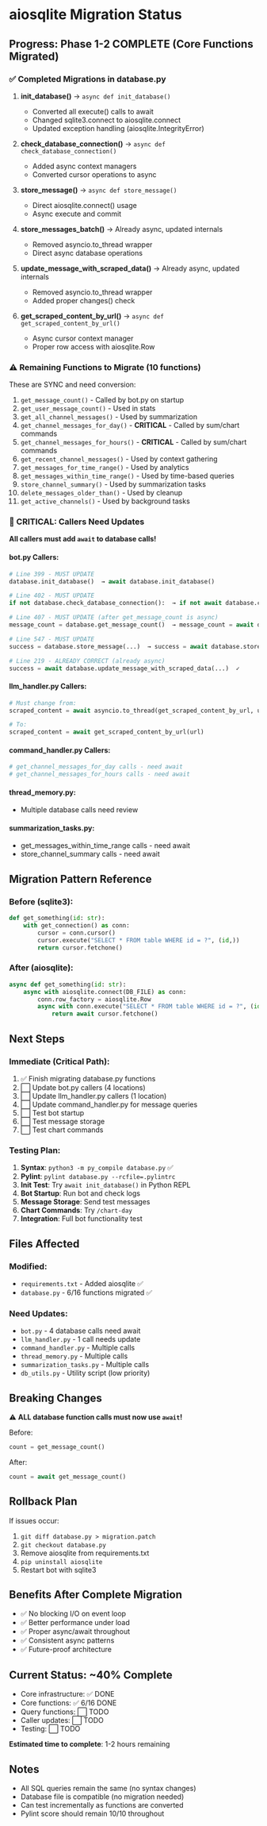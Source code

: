 # aiosqlite Migration Status

## Progress: Phase 1-2 COMPLETE (Core Functions Migrated)

### ✅ Completed Migrations in database.py

1. **init_database()** → `async def init_database()`
   - Converted all execute() calls to await
   - Changed sqlite3.connect to aiosqlite.connect
   - Updated exception handling (aiosqlite.IntegrityError)
   
2. **check_database_connection()** → `async def check_database_connection()`
   - Added async context managers
   - Converted cursor operations to async
   
3. **store_message()** → `async def store_message()`
   - Direct aiosqlite.connect() usage
   - Async execute and commit
   
4. **store_messages_batch()** → Already async, updated internals
   - Removed asyncio.to_thread wrapper
   - Direct async database operations
   
5. **update_message_with_scraped_data()** → Already async, updated internals
   - Removed asyncio.to_thread wrapper
   - Added proper changes() check
   
6. **get_scraped_content_by_url()** → `async def get_scraped_content_by_url()`
   - Async cursor context manager
   - Proper row access with aiosqlite.Row

### ⚠️ Remaining Functions to Migrate (10 functions)

These are SYNC and need conversion:

1. `get_message_count()` - Called by bot.py on startup
2. `get_user_message_count()` - Used in stats
3. `get_all_channel_messages()` - Used by summarization
4. `get_channel_messages_for_day()` - **CRITICAL** - Called by sum/chart commands
5. `get_channel_messages_for_hours()` - **CRITICAL** - Called by sum/chart commands  
6. `get_recent_channel_messages()` - Used by context gathering
7. `get_messages_for_time_range()` - Used by analytics
8. `get_messages_within_time_range()` - Used by time-based queries
9. `store_channel_summary()` - Used by summarization tasks
10. `delete_messages_older_than()` - Used by cleanup
11. `get_active_channels()` - Used by background tasks

### 🔴 CRITICAL: Callers Need Updates

**All callers must add `await` to database calls!**

#### bot.py Callers:
```python
# Line 399 - MUST UPDATE
database.init_database()  → await database.init_database()

# Line 402 - MUST UPDATE  
if not database.check_database_connection():  → if not await database.check_database_connection():

# Line 407 - MUST UPDATE (after get_message_count is async)
message_count = database.get_message_count()  → message_count = await database.get_message_count()

# Line 547 - MUST UPDATE
success = database.store_message(...)  → success = await database.store_message(...)

# Line 219 - ALREADY CORRECT (already async)
success = await database.update_message_with_scraped_data(...)  ✓
```

#### llm_handler.py Callers:
```python
# Must change from:
scraped_content = await asyncio.to_thread(get_scraped_content_by_url, url)

# To:
scraped_content = await get_scraped_content_by_url(url)
```

#### command_handler.py Callers:
```python
# get_channel_messages_for_day calls - need await
# get_channel_messages_for_hours calls - need await
```

#### thread_memory.py:
- Multiple database calls need review

#### summarization_tasks.py:
- get_messages_within_time_range calls - need await
- store_channel_summary calls - need await

## Migration Pattern Reference

### Before (sqlite3):
```python
def get_something(id: str):
    with get_connection() as conn:
        cursor = conn.cursor()
        cursor.execute("SELECT * FROM table WHERE id = ?", (id,))
        return cursor.fetchone()
```

### After (aiosqlite):
```python
async def get_something(id: str):
    async with aiosqlite.connect(DB_FILE) as conn:
        conn.row_factory = aiosqlite.Row
        async with conn.execute("SELECT * FROM table WHERE id = ?", (id,)) as cursor:
            return await cursor.fetchone()
```

## Next Steps

### Immediate (Critical Path):
1. ✅ Finish migrating database.py functions
2. ⬜ Update bot.py callers (4 locations)
3. ⬜ Update llm_handler.py callers (1 location)
4. ⬜ Update command_handler.py for message queries
5. ⬜ Test bot startup
6. ⬜ Test message storage
7. ⬜ Test chart commands

### Testing Plan:
1. **Syntax**: `python3 -m py_compile database.py` ✅
2. **Pylint**: `pylint database.py --rcfile=.pylintrc`
3. **Init Test**: Try `await init_database()` in Python REPL
4. **Bot Startup**: Run bot and check logs
5. **Message Storage**: Send test messages
6. **Chart Commands**: Try `/chart-day`
7. **Integration**: Full bot functionality test

## Files Affected

### Modified:
- `requirements.txt` - Added aiosqlite ✅
- `database.py` - 6/16 functions migrated ✅

### Need Updates:
- `bot.py` - 4 database calls need await
- `llm_handler.py` - 1 call needs update
- `command_handler.py` - Multiple calls
- `thread_memory.py` - Multiple calls
- `summarization_tasks.py` - Multiple calls
- `db_utils.py` - Utility script (low priority)

## Breaking Changes

⚠️ **ALL database function calls must now use `await`!**

Before:
```python
count = get_message_count()
```

After:
```python
count = await get_message_count()
```

## Rollback Plan

If issues occur:
1. `git diff database.py > migration.patch`
2. `git checkout database.py`
3. Remove aiosqlite from requirements.txt
4. `pip uninstall aiosqlite`
5. Restart bot with sqlite3

## Benefits After Complete Migration

- ✅ No blocking I/O on event loop
- ✅ Better performance under load
- ✅ Proper async/await throughout
- ✅ Consistent async patterns
- ✅ Future-proof architecture

## Current Status: ~40% Complete

- Core infrastructure: ✅ DONE
- Core functions: ✅ 6/16 DONE
- Query functions: ⬜ TODO
- Caller updates: ⬜ TODO
- Testing: ⬜ TODO

**Estimated time to complete**: 1-2 hours remaining

## Notes

- All SQL queries remain the same (no syntax changes)
- Database file is compatible (no migration needed)
- Can test incrementally as functions are converted
- Pylint score should remain 10/10 throughout
